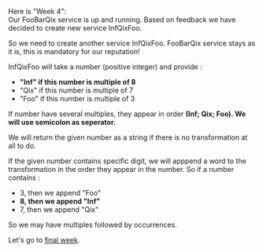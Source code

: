 Here is "Week 4":  
Our FooBarQix service is up and running. Based on feedback we have decided to create new service InfQixFoo.

So we need to create another service InfQixFoo. FooBarQix service stays as it is, this is mandatory for our reputation!

InfQixFoo will take a number (positive integer) and provide :
- **"Inf" if this number is multiple of 8**
- "Qix" if this number is multiple of 7
- "Foo" if this number is multiple of 3

If number have several multiples, they appear in order **(Inf; Qix; Foo). We will use semicolon as seperator.**

We will return the given number as a string if there is no transformation at all to do.

If the given number contains specific digit, we will apppend a word to the transformation in the order they appear in the number.
So if a number contains :
- 3, then we append "Foo"
- **8, then we append "Inf"**
- 7, then we append "Qix"

So we may have multiples followed by occurrences.


Let's go to [final week](./week_5.md).



